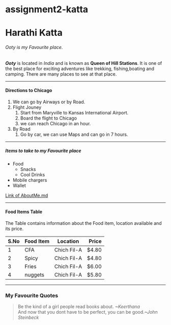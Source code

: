 # assignment2-katta

# Harathi Katta
###### Ooty is my Favourite place.

***Ooty*** is located in *India* and is known as **Queen of Hill Stations**. It is one of the best place for exciting adventures like trekking, fishing,boating and camping. There are many places to see at that place.

---
#### Directions to Chicago
1. We can go by Airways or by Road.
2. Flight Jouney
    1. Start from Maryville to Kansas International Airport.
    2. Board the flight to Chicago
    3. we can reach Chicago in an hour.
3. By Road
    1. Go by car, we can use Maps and can go in 7 hours.
---
##### Items to take to my Favourite place
* Food
    * Snacks
    * Cool Drinks
* Mobile chargers
* Wallet

[Link of AboutMe.md](https://github.com/Harathikatta/assignment2-katta/blob/main/AboutMe.md)

---
#### Food Items Table

The Table contains information about the Food item, location available and its price. 

| S.No | Food Item | Location | Price |
| --- | --- | --- | ---: |
| 1 | CFA | Chich Fil-A | $4.80 |
| 2 | Spicy | Chich Fil-A | $4.80 |
| 3 | Fries | Chich Fil-A | $6.00 |
| 4 | nuggets | Chich Fil-A | $5.80 |

---
### My Favourite Quotes
>Be the kind of a girl people read books about. *~Keerthana*<br>
>And now that you dont have to be perfect, you can be good.*~John Steinbeck*



